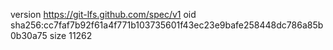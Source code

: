 version https://git-lfs.github.com/spec/v1
oid sha256:cc7faf7b92f61a4f771b103735601f43ec23e9bafe258448dc786a85b0b30a75
size 11262
